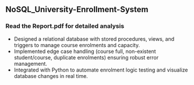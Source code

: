 ## NoSQL_University-Enrollment-System 

### Read the Report.pdf for detailed analysis

- Designed a relational database with stored procedures, views, and triggers to manage course enrolments and capacity.
- Implemented edge case handling (course full, non-existent student/course, duplicate enrolments) ensuring robust error management.
- Integrated with Python to automate enrolment logic testing and visualize database changes in real time.
